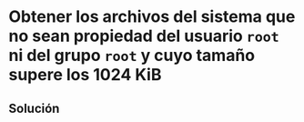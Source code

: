 # Obtener los archivos del sistema que no sean propiedad del usuario `root` ni del grupo `root` y cuyo tamaño supere los 1024 KiB

## Solución

```bash

```
